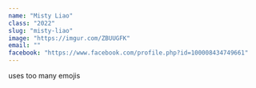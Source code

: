 ```yaml
---
name: "Misty Liao"
class: "2022"
slug: "misty-liao"
image: "https://imgur.com/ZBUUGFK"
email: ""
facebook: "https://www.facebook.com/profile.php?id=100008434749661"
---
```

uses too many emojis